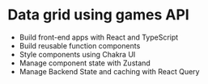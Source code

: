 # Data grid using games API

- Build front-end apps with React and TypeScript
- Build reusable function components
- Style components using Chakra UI
- Manage component state with Zustand
- Manage Backend State and caching with React Query
